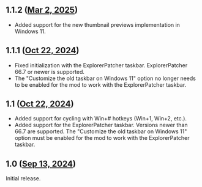## 1.1.2 ([Mar 2, 2025](https://github.com/ramensoftware/windhawk-mods/blob/e98421129e3e78e3b6f7b5305e8c0ff9301c157a/mods/taskbar-left-click-cycle.wh.cpp))

* Added support for the new thumbnail previews implementation in Windows 11.

## 1.1.1 ([Oct 22, 2024](https://github.com/ramensoftware/windhawk-mods/blob/c04dfbc63407803920ca0699c8b2a160e23d757b/mods/taskbar-left-click-cycle.wh.cpp))

* Fixed initialization with the ExplorerPatcher taskbar. ExplorerPatcher 66.7 or newer is supported.
* The "Customize the old taskbar on Windows 11" option no longer needs to be enabled for the mod to work with the ExplorerPatcher taskbar.

## 1.1 ([Oct 22, 2024](https://github.com/ramensoftware/windhawk-mods/blob/8453e019ee77e74f2025ed5a247755d8cdd78f07/mods/taskbar-left-click-cycle.wh.cpp))

* Added support for cycling with Win+# hotkeys (Win+1, Win+2, etc.).
* Added support for the ExplorerPatcher taskbar. Versions newer than 66.7 are supported. The "Customize the old taskbar on Windows 11" option must be enabled for the mod to work with the ExplorerPatcher taskbar.

## 1.0 ([Sep 13, 2024](https://github.com/ramensoftware/windhawk-mods/blob/2588c1bd9fb279ee7a7b982ee8a9e8405459299c/mods/taskbar-left-click-cycle.wh.cpp))

Initial release.
